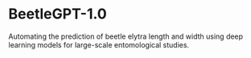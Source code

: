 # BeetleGPT-1.0
Automating the prediction of beetle elytra length and width using deep learning models for large-scale entomological studies.
